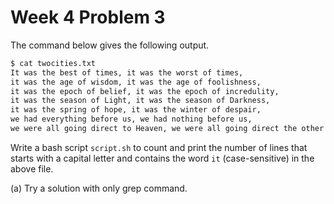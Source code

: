 # Week 4 Problem 3

The command below gives the following output.

```bash
$ cat twocities.txt
It was the best of times, it was the worst of times,
it was the age of wisdom, it was the age of foolishness,
it was the epoch of belief, it was the epoch of incredulity,
it was the season of Light, it was the season of Darkness,
it was the spring of hope, it was the winter of despair,
we had everything before us, we had nothing before us,
we were all going direct to Heaven, we were all going direct the other way
```

Write a bash script ` script.sh ` to count and print the number of lines that starts with a capital letter and contains the word ` it ` (case-sensitive) in the above file.

(a) Try a solution with only grep command.